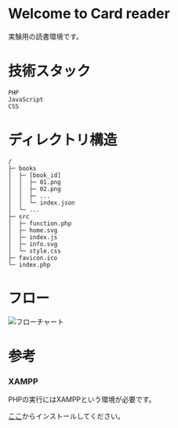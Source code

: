 # Welcome to Card reader

実験用の読書環境です。

# 技術スタック

```
PHP
JavaScript
CSS
```

# ディレクトリ構造

```
/
├─ books
│  ├─ [book_id]
│  │  ├─ 01.png
│  │  ├─ 02.png
│  │  ├─ ...
│  │  └─ index.json
│  └─ ...
├─ src
│  ├─ function.php
│  ├─ home.svg
│  ├─ index.js
│  ├─ info.svg
│  └─ style.css
├─ favicon.ico
└─ index.php
```

# フロー

![フローチャート](https://github.com/user-attachments/assets/f48187fd-8fba-414e-9b24-4f23ade6150c)

# 参考

### XAMPP

PHPの実行にはXAMPPという環境が必要です。

[ここ](https://www.apachefriends.org/jp/index.html)からインストールしてください。
